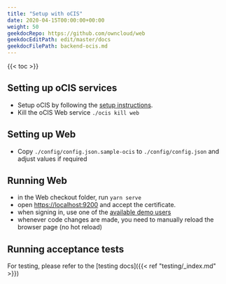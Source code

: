 ```yaml
---
title: "Setup with oCIS"
date: 2020-04-15T00:00:00+00:00
weight: 50
geekdocRepo: https://github.com/owncloud/web
geekdocEditPath: edit/master/docs
geekdocFilePath: backend-ocis.md
---
```


{{< toc >}}

## Setting up oCIS services

- Setup oCIS by following the [setup instructions](https://owncloud.dev/ocis/getting-started/).
- Kill the oCIS Web service `./ocis kill web`

## Setting up Web

- Copy `./config/config.json.sample-ocis` to `./config/config.json` and adjust values if required

## Running Web

- in the Web checkout folder, run `yarn serve`
- open [https://localhost:9200](https://localhost:9200) and accept the certificate.
- when signing in, use one of the [available demo users](https://owncloud.dev/ocis/getting-started/demo-users/)
- whenever code changes are made, you need to manually reload the browser page (no hot reload)

## Running acceptance tests

For testing, please refer to the [testing docs]({{< ref "testing/_index.md" >}})

